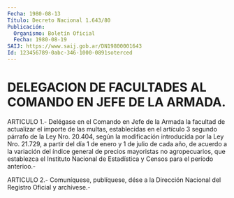 ```yaml
---
Fecha: 1980-08-13
Título: Decreto Nacional 1.643/80
Publicación:
  Organismo: Boletín Oficial
  Fecha: 1980-08-19
SAIJ: https://www.saij.gob.ar/DN19800001643
Id: 123456789-0abc-346-1000-0891soterced
---
```

# DELEGACION DE FACULTADES AL COMANDO EN JEFE DE LA ARMADA.

<a id="1"></a>
ARTICULO  1.-  Delégase  en el Comando en Jefe de la Armada la facultad de actualizar el importe  de  las  multas, establecidas en el  artículo  3  segundo párrafo de la Ley Nro.  20.404,  según  la modificación introducida  por  la Ley Nro. 21.729, a partir del día 1 de enero y 1 de julio de cada  año, de acuerdo a la variación del índice  general  de  precios  mayoristas    no  agropecuarios,  que establezca el Instituto Nacional de Estadística  y  Censos  para el período anterioo.-

<a id="2"></a>
ARTICULO  2.-  Comuníquese,  publíquese,  dése  a la Dirección Nacional del Registro Oficial y archívese.-